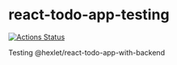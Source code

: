 # react-todo-app-testing

[![Actions Status](https://github.com/PavelDeuce/frontend-testing-react-project-lvl2/workflows/hexlet-check/badge.svg)](https://github.com/PavelDeuce/frontend-testing-react-project-lvl2/actions)

Testing @hexlet/react-todo-app-with-backend
